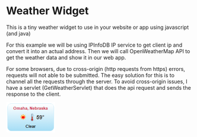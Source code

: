 # Weather Widget
This is a tiny weather widget to use in your website or app using javascript (and java)

For this example we will be using IPInfoDB IP service to get client ip and convert it into an actual address. Then we will call OpenWeatherMap API to get the weather data and show it in our web app.

For some browsers, due to cross-origin (http requests from https) errors, requests will not able to be submitted. The easy solution for this is to channel all the requests through the server. To avoid cross-origin issues, I have a servlet (GetWeatherServlet) that does the api request and sends the response to the client.

![alt text](https://raw.githubusercontent.com/anup756/weather-widget/master/icons/weather.png)
